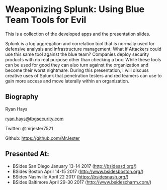 # Weaponizing Splunk: Using Blue Team Tools for Evil

This is a collection of the developed apps and the presentation slides.

Splunk is a log aggregation and correlation tool that is normally used for
defensive analysis and infrastructure management. What if Attackers could use
this same tool against the blue team? Companies deploy security products with no
real purpose other than checking a box. While these tools can be used for good
they can also turn against the organization and become their worst nightmare.
During this presentation, I will discuss creative uses of Splunk that
penetration testers and red teamers can use to gain more access and move
laterally within an organization.

## Biography
Ryan Hays

ryan.hays@tbgsecurity.com

Twitter: @mrjester7521

Github: https://github.com/MrJester


## Presented At:
- BSides San Diego January 13-14 2017 (http://bsidessd.org/)
- BSides Boston April 14-15 2017 (http://www.bsidesboston.org/)
- BSides Nashville April 22 2017 (https://bsidesnash.org/)
- BSides Baltimore April 29-30 2017 (http://www.bsidescharm.com/)
